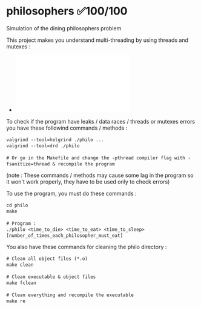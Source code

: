# philosophers ✅100/100
Simulation of the dining philosophers problem

This project makes you understand multi-threading by using threads and mutexes :
- ![philosophers subject](en.philosophers.subject.pdf)

To check if the program have leaks / data races / threads or mutexes errors you have these followind commands / methods :
```shell
valgrind --tool=helgrind ./philo ...
valgrind --tool=drd ./philo

# Or go in the Makefile and change the -pthread compiler flag with -fsanitize=thread & recompile the program
```
(note : These commands / methods may cause some lag in the program so it won't work properly, they have to be used only to check errors)

  To use the program, you must do these commands :
```shell
cd philo
make

# Program :
./philo <time_to_die> <time_to_eat> <time_to_sleep> [number_of_times_each_philosopher_must_eat]
```

You also have these commands for cleaning the philo directory :
```shell
# Clean all object files (*.o)
make clean

# Clean executable & object files
make fclean

# Clean everything and recompile the executable
make re
```
